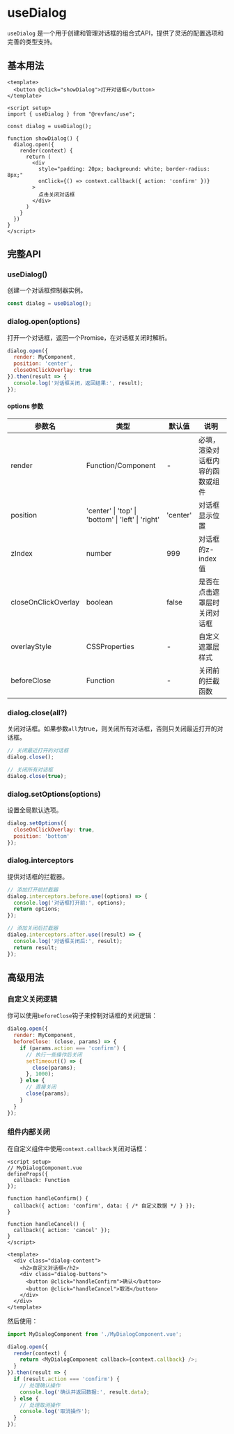 # useDialog

`useDialog` 是一个用于创建和管理对话框的组合式API，提供了灵活的配置选项和完善的类型支持。

## 基本用法

```vue
<template>
  <button @click="showDialog">打开对话框</button>
</template>

<script setup>
import { useDialog } from "@revfanc/use";

const dialog = useDialog();

function showDialog() {
  dialog.open({
    render(context) {
      return (
        <div 
          style="padding: 20px; background: white; border-radius: 8px;"
          onClick={() => context.callback({ action: 'confirm' })}
        >
          点击关闭对话框
        </div>
      )
    }
  })
}
</script>
```

## 完整API

### useDialog()

创建一个对话框控制器实例。

```js
const dialog = useDialog();
```

### dialog.open(options)

打开一个对话框，返回一个Promise，在对话框关闭时解析。

```js
dialog.open({
  render: MyComponent,
  position: 'center',
  closeOnClickOverlay: true
}).then(result => {
  console.log('对话框关闭，返回结果:', result);
});
```

#### options 参数

| 参数名 | 类型 | 默认值 | 说明 |
| ---- | ---- | ---- | ---- |
| render | Function/Component | - | 必填，渲染对话框内容的函数或组件 |
| position | 'center' \| 'top' \| 'bottom' \| 'left' \| 'right' | 'center' | 对话框显示位置 |
| zIndex | number | 999 | 对话框的z-index值 |
| closeOnClickOverlay | boolean | false | 是否在点击遮罩层时关闭对话框 |
| overlayStyle | CSSProperties | - | 自定义遮罩层样式 |
| beforeClose | Function | - | 关闭前的拦截函数 |

### dialog.close(all?)

关闭对话框。如果参数`all`为true，则关闭所有对话框，否则只关闭最近打开的对话框。

```js
// 关闭最近打开的对话框
dialog.close();

// 关闭所有对话框
dialog.close(true);
```

### dialog.setOptions(options)

设置全局默认选项。

```js
dialog.setOptions({
  closeOnClickOverlay: true,
  position: 'bottom'
});
```

### dialog.interceptors

提供对话框的拦截器。

```js
// 添加打开前拦截器
dialog.interceptors.before.use((options) => {
  console.log('对话框打开前:', options);
  return options;
});

// 添加关闭后拦截器
dialog.interceptors.after.use((result) => {
  console.log('对话框关闭后:', result);
  return result;
});
```

## 高级用法

### 自定义关闭逻辑

你可以使用`beforeClose`钩子来控制对话框的关闭逻辑：

```js
dialog.open({
  render: MyComponent,
  beforeClose: (close, params) => {
    if (params.action === 'confirm') {
      // 执行一些操作后关闭
      setTimeout(() => {
        close(params);
      }, 1000);
    } else {
      // 直接关闭
      close(params);
    }
  }
});
```

### 组件内部关闭

在自定义组件中使用`context.callback`关闭对话框：

```vue
<script setup>
// MyDialogComponent.vue
defineProps({
  callback: Function
});

function handleConfirm() {
  callback({ action: 'confirm', data: { /* 自定义数据 */ } });
}

function handleCancel() {
  callback({ action: 'cancel' });
}
</script>

<template>
  <div class="dialog-content">
    <h2>自定义对话框</h2>
    <div class="dialog-buttons">
      <button @click="handleConfirm">确认</button>
      <button @click="handleCancel">取消</button>
    </div>
  </div>
</template>
```

然后使用：

```js
import MyDialogComponent from './MyDialogComponent.vue';

dialog.open({
  render(context) {
    return <MyDialogComponent callback={context.callback} />;
  }
}).then(result => {
  if (result.action === 'confirm') {
    // 处理确认操作
    console.log('确认并返回数据:', result.data);
  } else {
    // 处理取消操作
    console.log('取消操作');
  }
});
```

